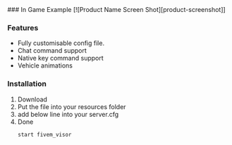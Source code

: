 <div id="top"></div>
### In Game Example
[![Product Name Screen Shot][product-screenshot]]

### Features

* Fully customisable config file.
* Chat command support
* Native key command support
* Vehicle animations

### Installation

1. Download
2. Put the file into your resources folder
3. add below line into your server.cfg
4. Done
   ```sh
   start fivem_visor
   ```
